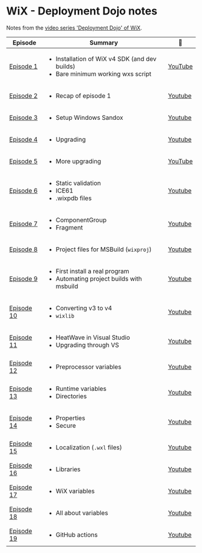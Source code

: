 # WiX - Deployment Dojo notes

Notes from the [video series 'Deployment Dojo' of WiX](https://www.youtube.com/watch?v=-Y7dOtciOJw&list=PLDlzbQXIs18slmqmdlS10_de_Cps-QRg6).

| Episode                                                          | Summary                                                                                               | :movie_camera:                                         |
| ---------------------------------------------------------------- | ----------------------------------------------------------------------------------------------------- | ------------------------------------------------------ |
| [Episode 1](ep1/README.md)                                       | <ul><li>Installation of WiX v4 SDK (and dev builds)</li><li>Bare minimum working wxs script</li></ul> | [YouTube](https://www.youtube.com/watch?v=-Y7dOtciOJw) |
| [Episode 2](ep2/README.md)                                       | <ul><li>Recap of episode 1</li></ul>                                                                  | [Youtube](https://www.youtube.com/watch?v=Q5uHgUdqAeY) |
| [Episode 3](ep3/README.md)                                       | <ul><li>Setup Windows Sandox</li></ul>                                                                | [Youtube](https://www.youtube.com/watch?v=mn3pA4ABNtQ) |
| [Episode 4](ep4/README.md)                                       | <ul><li>Upgrading</li></ul>                                                                           | [Youtube](https://www.youtube.com/watch?v=IXc6_i0Pm4E) |
| [Episode 5](ep5/README.md)                                       | <ul><li>More upgrading</li></ul>                                                                      | [YouTube](https://www.youtube.com/watch?v=s1ZdtkD5lZg) |
| [Episode 6](ep6/README.md)                                       | <ul><li>Static validation</li><li>ICE61</li><li>.wixpdb files</li></ul>                               | [Youtube](https://www.youtube.com/watch?v=vqiEVfeDjpw) |
| [Episode 7](ep7/README.md)                                       | <ul><li>ComponentGroup</li><li>Fragment</li></ul>                                                     | [Youtube](https://www.youtube.com/watch?v=ga9M4m6MtSU) |
| [Episode 8](ep8/README.md)                                       | <ul><li>Project files for MSBuild (`wixproj`)</li></ul>                                               | [Youtube](https://www.youtube.com/watch?v=_DCFgd9u8EI) |
| [Episode 9](ep9/README.md)                                       | <ul><li>First install a real program</li><li>Automating project builds with msbuild</li></ul>         | [Youtube](https://www.youtube.com/watch?v=s24zby3MN30) |
| [Episode 10](ep10/README.md)                                     | <ul><li>Converting v3 to v4</li><li>`wixlib`</li></ul>                                                | [Youtube](https://www.youtube.com/watch?v=KyFAhr5u-TM) |
| [Episode 11](ep11/README.md)                                     | <ul><li>HeatWave in Visual Studio</li><li>Upgrading through VS</li></ul>                              | [Youtube](https://www.youtube.com/watch?v=PXqCZwNPMKE) |
| [Episode 12](ep12/README.md)                                     | <ul><li>Preprocessor variables</li></ul>                                                              | [Youtube](https://www.youtube.com/watch?v=g1PBKhq2oe8) |
| [Episode 13](ep13/README.md)                                     | <ul><li>Runtime variables</li><li>Directories</li></ul>                                               | [Youtube](https://www.youtube.com/watch?v=y14Xd6VJJAw) |
| [Episode 14](ep14/README.md)                                     | <ul><li>Properties</li><li>Secure</li></ul>                                                           | [Youtube](https://www.youtube.com/watch?v=cLIg7nxx1ko) |
| [Episode 15](ep15/README.md)                                     | <ul><li>Localization (`.wxl` files)</li></ul>                                                         | [Youtube](https://www.youtube.com/watch?v=sLk0IRXUiA4) |
| [Episode 16](ep16/README.md)                                     | <ul><li>Libraries</li></ul>                                                                           | [Youtube](https://www.youtube.com/watch?v=HUS7gRmL8lk) |
| [Episode 17](ep17/README.md)                                     | <ul><li>WiX variables</li></ul>                                                                       | [Youtube](https://www.youtube.com/watch?v=W0B5ZyZVT4A) |
| [Episode 18](ep18/README.md)                                     | <ul><li>All about variables</li></ul>                                                                 | [Youtube](https://www.youtube.com/watch?v=d4DEPW-RO30) |
| [Episode 19](https://github.com/DeploymentDojoStudent/Episode19) | <ul><li>GitHub actions</li></ul>                                                                      | [Youtube](https://www.youtube.com/watch?v=t6ciC82isdM) |